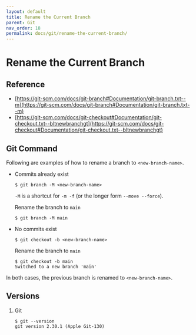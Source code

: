 ```yaml
---
layout: default
title: Rename the Current Branch
parent: Git
nav_order: 18
permalink: docs/git/rename-the-current-branch/
---
```


# Rename the Current Branch

## Reference

- [https://git-scm.com/docs/git-branch#Documentation/git-branch.txt--m](https://git-scm.com/docs/git-branch#Documentation/git-branch.txt--m)
- [https://git-scm.com/docs/git-checkout#Documentation/git-checkout.txt--bltnewbranchgt](https://git-scm.com/docs/git-checkout#Documentation/git-checkout.txt--bltnewbranchgt)

## Git Command

Following are examples of how to rename a branch to `<new-branch-name>`.

- Commits already exist

  ```console
  $ git branch -M <new-branch-name>
  ```

  `-M` is a shortcut for `-m -f` (or the longer form `--move --force`).

  Rename the branch to `main`

  ```console
  $ git branch -M main
  ```

- No commits exist

  ```console
  $ git checkout -b <new-branch-name>
  ```

  Rename the branch to `main`

  ```console
  $ git checkout -b main
  Switched to a new branch 'main'
  ```

In both cases, the previous branch is renamed to `<new-branch-name>`.

## Versions

1. Git

    ```console
    $ git --version
    git version 2.30.1 (Apple Git-130)
    ```
